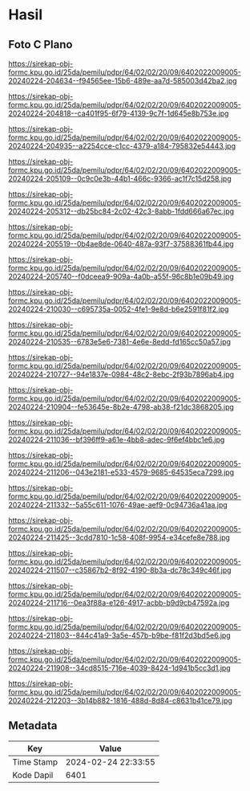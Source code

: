 # Hasil

## Foto C Plano

https://sirekap-obj-formc.kpu.go.id/25da/pemilu/pdpr/64/02/02/20/09/6402022009005-20240224-204634--f94565ee-15b6-489e-aa7d-585003d42ba2.jpg

https://sirekap-obj-formc.kpu.go.id/25da/pemilu/pdpr/64/02/02/20/09/6402022009005-20240224-204818--ca401f95-6f79-4139-9c7f-1d645e8b753e.jpg

https://sirekap-obj-formc.kpu.go.id/25da/pemilu/pdpr/64/02/02/20/09/6402022009005-20240224-204935--a2254cce-c1cc-4379-a184-795832e54443.jpg

https://sirekap-obj-formc.kpu.go.id/25da/pemilu/pdpr/64/02/02/20/09/6402022009005-20240224-205109--0c9c0e3b-44b1-466c-9366-ac1f7c15d258.jpg

https://sirekap-obj-formc.kpu.go.id/25da/pemilu/pdpr/64/02/02/20/09/6402022009005-20240224-205312--db25bc84-2c02-42c3-8abb-1fdd666a67ec.jpg

https://sirekap-obj-formc.kpu.go.id/25da/pemilu/pdpr/64/02/02/20/09/6402022009005-20240224-205519--0b4ae8de-0640-487a-93f7-37588361fb44.jpg

https://sirekap-obj-formc.kpu.go.id/25da/pemilu/pdpr/64/02/02/20/09/6402022009005-20240224-205740--f0dceea9-909a-4a0b-a55f-96c8b1e09b49.jpg

https://sirekap-obj-formc.kpu.go.id/25da/pemilu/pdpr/64/02/02/20/09/6402022009005-20240224-210030--c695735a-0052-4fe1-9e8d-b6e2591f81f2.jpg

https://sirekap-obj-formc.kpu.go.id/25da/pemilu/pdpr/64/02/02/20/09/6402022009005-20240224-210535--6783e5e6-7381-4e6e-8edd-fd165cc50a57.jpg

https://sirekap-obj-formc.kpu.go.id/25da/pemilu/pdpr/64/02/02/20/09/6402022009005-20240224-210727--94e1837e-0984-48c2-8ebc-2f93b7896ab4.jpg

https://sirekap-obj-formc.kpu.go.id/25da/pemilu/pdpr/64/02/02/20/09/6402022009005-20240224-210904--fe53645e-8b2e-4798-ab38-f21dc3868205.jpg

https://sirekap-obj-formc.kpu.go.id/25da/pemilu/pdpr/64/02/02/20/09/6402022009005-20240224-211036--bf396ff9-a61e-4bb8-adec-9f6ef4bbc1e6.jpg

https://sirekap-obj-formc.kpu.go.id/25da/pemilu/pdpr/64/02/02/20/09/6402022009005-20240224-211206--043e2181-e533-4579-9685-64535eca7299.jpg

https://sirekap-obj-formc.kpu.go.id/25da/pemilu/pdpr/64/02/02/20/09/6402022009005-20240224-211332--5a55c611-1076-49ae-aef9-0c94736a41aa.jpg

https://sirekap-obj-formc.kpu.go.id/25da/pemilu/pdpr/64/02/02/20/09/6402022009005-20240224-211425--3cdd7810-1c58-408f-9954-e34cefe8e788.jpg

https://sirekap-obj-formc.kpu.go.id/25da/pemilu/pdpr/64/02/02/20/09/6402022009005-20240224-211507--c35867b2-8f92-4190-8b3a-dc78c349c46f.jpg

https://sirekap-obj-formc.kpu.go.id/25da/pemilu/pdpr/64/02/02/20/09/6402022009005-20240224-211716--0ea3f88a-e126-4917-acbb-b9d9cb47592a.jpg

https://sirekap-obj-formc.kpu.go.id/25da/pemilu/pdpr/64/02/02/20/09/6402022009005-20240224-211803--844c41a9-3a5e-457b-b9be-f81f2d3bd5e6.jpg

https://sirekap-obj-formc.kpu.go.id/25da/pemilu/pdpr/64/02/02/20/09/6402022009005-20240224-211908--34cd8515-716e-4039-8424-1d941b5cc3d1.jpg

https://sirekap-obj-formc.kpu.go.id/25da/pemilu/pdpr/64/02/02/20/09/6402022009005-20240224-212203--3b14b882-1816-488d-8d84-c8631b41ce79.jpg


## Metadata

| Key        | Value               |
| ---------- | ------------------- |
| Time Stamp | 2024-02-24 22:33:55 |
| Kode Dapil | 6401                |



